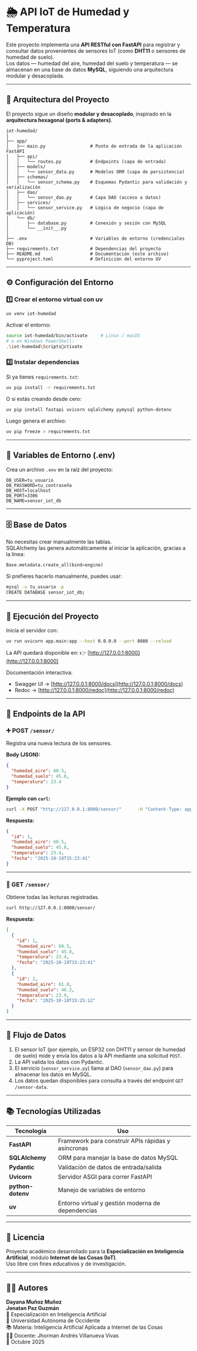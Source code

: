 # 🌦️ API IoT de Humedad y Temperatura

Este proyecto implementa una **API RESTful con FastAPI** para registrar y consultar datos provenientes de sensores IoT (como **DHT11** o sensores de humedad de suelo).  
Los datos — humedad del aire, humedad del suelo y temperatura — se almacenan en una base de datos **MySQL**, siguiendo una arquitectura modular y desacoplada.

---

## 🧱 Arquitectura del Proyecto

El proyecto sigue un diseño **modular y desacoplado**, inspirado en la **arquitectura hexagonal (ports & adapters)**.

```
iot-humedad/
│
├── app/
│   ├── main.py                 # Punto de entrada de la aplicación FastAPI
│   ├── api/
│   │   └── routes.py           # Endpoints (capa de entrada)
│   ├── models/
│   │   └── sensor_data.py      # Modelos ORM (capa de persistencia)
│   ├── schemas/
│   │   └── sensor_schema.py    # Esquemas Pydantic para validación y serialización
│   ├── dao/
│   │   └── sensor_dao.py       # Capa DAO (acceso a datos)
│   ├── services/
│   │   └── sensor_service.py   # Lógica de negocio (capa de aplicación)
│   └── db/
│       ├── database.py         # Conexión y sesión con MySQL
│       └── __init__.py
│
├── .env                        # Variables de entorno (credenciales DB)
├── requirements.txt            # Dependencias del proyecto
├── README.md                   # Documentación (este archivo)
└── pyproject.toml              # Definición del entorno UV
```

---

## ⚙️ Configuración del Entorno

### 1️⃣ Crear el entorno virtual con **uv**
```bash
uv venv iot-humedad
```

Activar el entorno:
```bash
source iot-humedad/bin/activate     # Linux / macOS
# o en Windows PowerShell:
.\iot-humedad\Scriptsctivate
```

### 2️⃣ Instalar dependencias
Si ya tienes `requirements.txt`:
```bash
uv pip install -r requirements.txt
```

O si estás creando desde cero:
```bash
uv pip install fastapi uvicorn sqlalchemy pymysql python-dotenv
```

Luego genera el archivo:
```bash
uv pip freeze > requirements.txt
```

---

## 🧩 Variables de Entorno (.env)

Crea un archivo `.env` en la raíz del proyecto:

```env
DB_USER=tu_usuario
DB_PASSWORD=tu_contraseña
DB_HOST=localhost
DB_PORT=3306
DB_NAME=sensor_iot_db
```

---

## 🗄️ Base de Datos

No necesitas crear manualmente las tablas.  
SQLAlchemy las genera automáticamente al iniciar la aplicación, gracias a la línea:

```python
Base.metadata.create_all(bind=engine)
```

Si prefieres hacerlo manualmente, puedes usar:
```bash
mysql -u tu_usuario -p
CREATE DATABASE sensor_iot_db;
```

---

## 🚀 Ejecución del Proyecto

Inicia el servidor con:
```bash
uv run uvicorn app.main:app --host 0.0.0.0 --port 8080 --reload
```

La API quedará disponible en:
👉 [http://127.0.0.1:8000](http://127.0.0.1:8000)

Documentación interactiva:
- Swagger UI → [http://127.0.0.1:8000/docs](http://127.0.0.1:8000/docs)
- Redoc → [http://127.0.0.1:8000/redoc](http://127.0.0.1:8000/redoc)

---

## 🧪 Endpoints de la API

### ➕ POST `/sensor/`
Registra una nueva lectura de los sensores.

**Body (JSON):**
```json
{
  "humedad_aire": 60.5,
  "humedad_suelo": 45.8,
  "temperatura": 23.4
}
```

**Ejemplo con `curl`:**
```bash
curl -X POST "http://127.0.0.1:8000/sensor/"      -H "Content-Type: application/json"      -d "{"humedad_aire":60.5, "humedad_suelo":45.8, "temperatura":23.4}"
```

**Respuesta:**
```json
{
  "id": 1,
  "humedad_aire": 60.5,
  "humedad_suelo": 45.8,
  "temperatura": 23.4,
  "fecha": "2025-10-18T15:23:41"
}
```

---

### 📄 GET `/sensor/`
Obtiene todas las lecturas registradas.

```bash
curl http://127.0.0.1:8000/sensor/
```

**Respuesta:**
```json
[
  {
    "id": 1,
    "humedad_aire": 60.5,
    "humedad_suelo": 45.8,
    "temperatura": 23.4,
    "fecha": "2025-10-18T15:23:41"
  },
  {
    "id": 2,
    "humedad_aire": 61.0,
    "humedad_suelo": 46.2,
    "temperatura": 23.9,
    "fecha": "2025-10-18T15:25:12"
  }
]
```

---

## 🧠 Flujo de Datos

1. El sensor IoT (por ejemplo, un ESP32 con DHT11 y sensor de humedad de suelo) mide y envía los datos a la API mediante una solicitud `POST`.
2. La API valida los datos con Pydantic.
3. El servicio (`sensor_service.py`) llama al DAO (`sensor_dao.py`) para almacenar los datos en MySQL.
4. Los datos quedan disponibles para consulta a través del endpoint `GET /sensor-data`.

---

## 📚 Tecnologías Utilizadas

| Tecnología | Uso |
|-------------|------|
| **FastAPI** | Framework para construir APIs rápidas y asíncronas |
| **SQLAlchemy** | ORM para manejar la base de datos MySQL |
| **Pydantic** | Validación de datos de entrada/salida |
| **Uvicorn** | Servidor ASGI para correr FastAPI |
| **python-dotenv** | Manejo de variables de entorno |
| **uv** | Entorno virtual y gestión moderna de dependencias |

---

## 🧾 Licencia

Proyecto académico desarrollado para la **Especialización en Inteligencia Artificial**, módulo **Internet de las Cosas (IoT)**.  
Uso libre con fines educativos y de investigación.

---

## 👨‍💻 Autores

**Dayana Muñoz Muñoz**  
**Jonatan Paz Guzmán**  
📘 Especialización en Inteligencia Artificial  
🏫 Universidad Autónoma de Occidente  
📚 Materia: Inteligencia Artificial Aplicada a Internet de las Cosas  
👨‍🏫 Docente: Jhorman Andrés Villanueva Vivas  
📅 Octubre 2025

